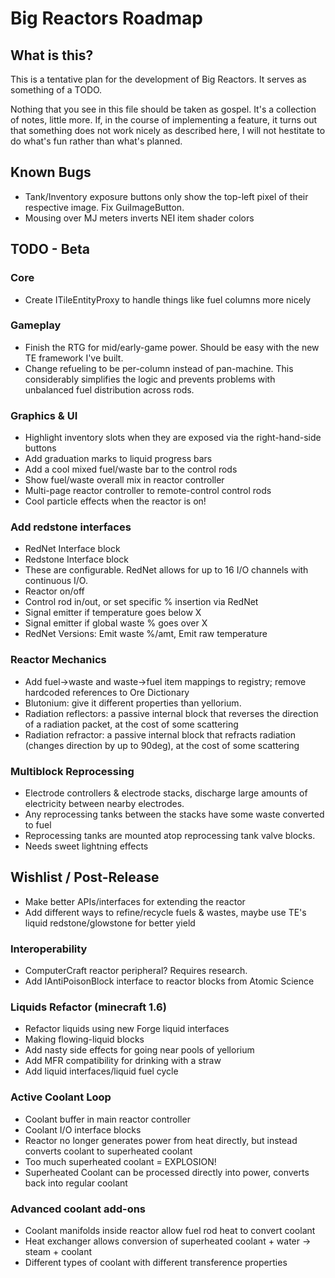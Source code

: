 Big Reactors Roadmap
====================

What is this?
-------------

This is a tentative plan for the development of Big Reactors. It serves as something of a TODO.

Nothing that you see in this file should be taken as gospel. It's a collection of notes, little more. If, in the course of implementing a feature, it turns out that something does not work nicely as described here, I will not hestitate to do what's fun rather than what's planned.

Known Bugs
----------
- Tank/Inventory exposure buttons only show the top-left pixel of their respective image. Fix GuiImageButton.
- Mousing over MJ meters inverts NEI item shader colors

TODO - Beta
-----------

### Core
- Create ITileEntityProxy to handle things like fuel columns more nicely

### Gameplay
- Finish the RTG for mid/early-game power. Should be easy with the new TE framework I've built.
- Change refueling to be per-column instead of pan-machine. This considerably simplifies the logic
  and prevents problems with unbalanced fuel distribution across rods.

### Graphics & UI
- Highlight inventory slots when they are exposed via the right-hand-side buttons
- Add graduation marks to liquid progress bars
- Add a cool mixed fuel/waste bar to the control rods
- Show fuel/waste overall mix in reactor controller
- Multi-page reactor controller to remote-control control rods
- Cool particle effects when the reactor is on!

### Add redstone interfaces
- RedNet Interface block
- Redstone Interface block
- These are configurable. RedNet allows for up to 16 I/O channels with continuous I/O.
- Reactor on/off
- Control rod in/out, or set specific % insertion via RedNet
- Signal emitter if temperature goes below X
- Signal emitter if global waste % goes over X
- RedNet Versions: Emit waste %/amt, Emit raw temperature

### Reactor Mechanics
- Add fuel->waste and waste->fuel item mappings to registry; remove hardcoded references to Ore Dictionary
- Blutonium: give it different properties than yellorium.
- Radiation reflectors: a passive internal block that reverses the direction of a radiation packet, at the cost of some scattering
- Radiation refractor: a passive internal block that refracts radiation (changes direction by up to 90deg), at the cost of some scattering

### Multiblock Reprocessing
- Electrode controllers & electrode stacks, discharge large amounts of electricity between nearby electrodes.
- Any reprocessing tanks between the stacks have some waste converted to fuel
- Reprocessing tanks are mounted atop reprocessing tank valve blocks.
- Needs sweet lightning effects

Wishlist / Post-Release
-----------------------
- Make better APIs/interfaces for extending the reactor
- Add different ways to refine/recycle fuels & wastes, maybe use TE's liquid redstone/glowstone for better yield

### Interoperability
- ComputerCraft reactor peripheral? Requires research.
- Add IAntiPoisonBlock interface to reactor blocks from Atomic Science

### Liquids Refactor (minecraft 1.6)
- Refactor liquids using new Forge liquid interfaces
- Making flowing-liquid blocks
- Add nasty side effects for going near pools of yellorium
- Add MFR compatibility for drinking with a straw
- Add liquid interfaces/liquid fuel cycle

### Active Coolant Loop
- Coolant buffer in main reactor controller
- Coolant I/O interface blocks
- Reactor no longer generates power from heat directly, but instead converts coolant to superheated coolant
- Too much superheated coolant = EXPLOSION!
- Superheated Coolant can be processed directly into power, converts back into regular coolant

### Advanced coolant add-ons
- Coolant manifolds inside reactor allow fuel rod heat to convert coolant
- Heat exchanger allows conversion of superheated coolant + water -> steam + coolant
- Different types of coolant with different transference properties